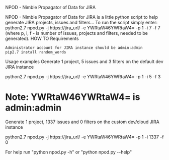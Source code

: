NPOD - Nimble Propagator of Data for JIRA

NPOD - Nimble Propagator of Data for JIRA is a little python script to help generate JIRA projects, issues and filters... To run the script simply enter: python2.7 npod.py -j https://jira_url/ -e YWRtaW46YWRtaW4= -p 1 -i 7 -f 7 (where p, i, f - is number of issues, projects and filters, needed to be generated).
HOW TO
Requirements

    Administrator account for JIRA instance should be admin:admin
    pip2.7 install random_words

Usage examples
Generate 1 project, 5 issues and 3 filters on the default dev JIRA instance

python2.7 npod.py -j https://jira_url/ -e YWRtaW46YWRtaW4= -p 1 -i 5 -f 3
# Note: YWRtaW46YWRtaW4= is admin:admin

Generate 1 project, 1337 issues and 0 filters on the custom dev/cloud JIRA instance

python2.7 npod.py -j https://jira_url/ -e YWRtaW46YWRtaW4= -p 1 -i 1337 -f 0

For help run "python npod.py -h" or "python npod.py --help"
